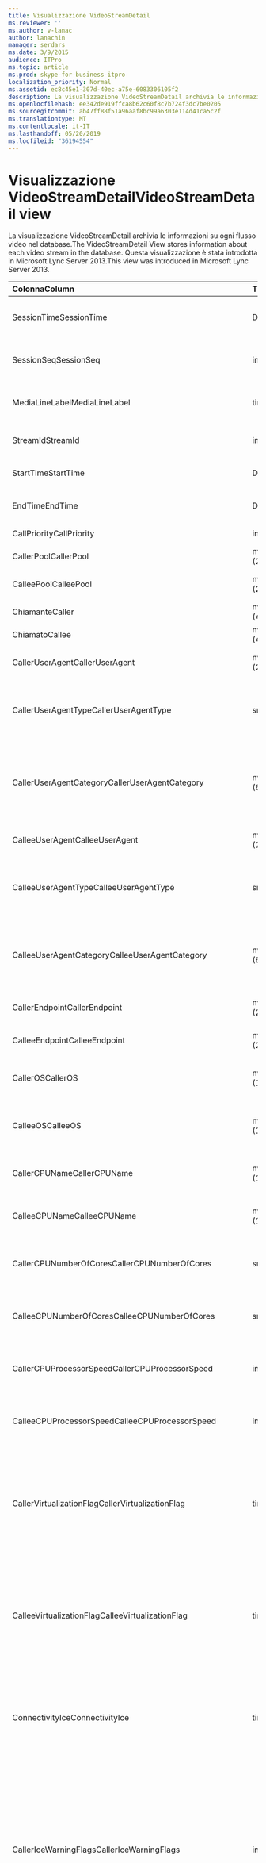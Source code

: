 ```yaml
---
title: Visualizzazione VideoStreamDetail
ms.reviewer: ''
ms.author: v-lanac
author: lanachin
manager: serdars
ms.date: 3/9/2015
audience: ITPro
ms.topic: article
ms.prod: skype-for-business-itpro
localization_priority: Normal
ms.assetid: ec8c45e1-307d-40ec-a75e-6083306105f2
description: La visualizzazione VideoStreamDetail archivia le informazioni su ogni flusso video nel database. Questa visualizzazione è stata introdotta in Microsoft Lync Server 2013.
ms.openlocfilehash: ee342de919ffca8b62c60f8c7b724f3dc7be0205
ms.sourcegitcommit: ab47ff88f51a96aaf8bc99a6303e114d41ca5c2f
ms.translationtype: MT
ms.contentlocale: it-IT
ms.lasthandoff: 05/20/2019
ms.locfileid: "36194554"
---
```

# <a name="videostreamdetail-view"></a><span data-ttu-id="d158e-104">Visualizzazione VideoStreamDetail</span><span class="sxs-lookup"><span data-stu-id="d158e-104">VideoStreamDetail view</span></span>
 
<span data-ttu-id="d158e-105">La visualizzazione VideoStreamDetail archivia le informazioni su ogni flusso video nel database.</span><span class="sxs-lookup"><span data-stu-id="d158e-105">The VideoStreamDetail View stores information about each video stream in the database.</span></span> <span data-ttu-id="d158e-106">Questa visualizzazione è stata introdotta in Microsoft Lync Server 2013.</span><span class="sxs-lookup"><span data-stu-id="d158e-106">This view was introduced in Microsoft Lync Server 2013.</span></span>
  
|<span data-ttu-id="d158e-107">**Colonna**</span><span class="sxs-lookup"><span data-stu-id="d158e-107">**Column**</span></span>|<span data-ttu-id="d158e-108">**Tipo di dati**</span><span class="sxs-lookup"><span data-stu-id="d158e-108">**Data Type**</span></span>|<span data-ttu-id="d158e-109">**Descrizione**</span><span class="sxs-lookup"><span data-stu-id="d158e-109">**Description**</span></span>|
|:-----|:-----|:-----|
|<span data-ttu-id="d158e-110">SessionTime</span><span class="sxs-lookup"><span data-stu-id="d158e-110">SessionTime</span></span>  <br/> |<span data-ttu-id="d158e-111">DateTime</span><span class="sxs-lookup"><span data-stu-id="d158e-111">datetime</span></span>  <br/> |<span data-ttu-id="d158e-112">A cui si fa riferimento dalla [Tabella MediaLine](medialine-0.md).</span><span class="sxs-lookup"><span data-stu-id="d158e-112">Referenced from the [MediaLine table](medialine-0.md).</span></span>  <br/> |
|<span data-ttu-id="d158e-113">SessionSeq</span><span class="sxs-lookup"><span data-stu-id="d158e-113">SessionSeq</span></span>  <br/> |<span data-ttu-id="d158e-114">int</span><span class="sxs-lookup"><span data-stu-id="d158e-114">int</span></span>  <br/> |<span data-ttu-id="d158e-115">A cui si fa riferimento dalla [Tabella MediaLine](medialine-0.md).</span><span class="sxs-lookup"><span data-stu-id="d158e-115">Referenced from the [MediaLine table](medialine-0.md).</span></span>  <br/> |
|<span data-ttu-id="d158e-116">MediaLineLabel</span><span class="sxs-lookup"><span data-stu-id="d158e-116">MediaLineLabel</span></span>  <br/> |<span data-ttu-id="d158e-117">tinyint</span><span class="sxs-lookup"><span data-stu-id="d158e-117">tinyint</span></span>  <br/> |<span data-ttu-id="d158e-118">A cui si fa riferimento dalla [Tabella MediaLine](medialine-0.md).</span><span class="sxs-lookup"><span data-stu-id="d158e-118">Referenced from the [MediaLine table](medialine-0.md).</span></span>  <br/> |
|<span data-ttu-id="d158e-119">StreamId</span><span class="sxs-lookup"><span data-stu-id="d158e-119">StreamId</span></span>  <br/> |<span data-ttu-id="d158e-120">int</span><span class="sxs-lookup"><span data-stu-id="d158e-120">int</span></span>  <br/> |<span data-ttu-id="d158e-121">ID univoco all'interno di una linea media.</span><span class="sxs-lookup"><span data-stu-id="d158e-121">Unique ID within a media line.</span></span>  <br/> |
|<span data-ttu-id="d158e-122">StartTime</span><span class="sxs-lookup"><span data-stu-id="d158e-122">StartTime</span></span>  <br/> |<span data-ttu-id="d158e-123">DateTime</span><span class="sxs-lookup"><span data-stu-id="d158e-123">datetime</span></span>  <br/> |<span data-ttu-id="d158e-124">Ora di inizio della sessione.</span><span class="sxs-lookup"><span data-stu-id="d158e-124">Start time of the session.</span></span>  <br/> |
|<span data-ttu-id="d158e-125">EndTime</span><span class="sxs-lookup"><span data-stu-id="d158e-125">EndTime</span></span>  <br/> |<span data-ttu-id="d158e-126">DateTime</span><span class="sxs-lookup"><span data-stu-id="d158e-126">datetime</span></span>  <br/> |<span data-ttu-id="d158e-127">Ora di fine della sessione.</span><span class="sxs-lookup"><span data-stu-id="d158e-127">End time of the session.</span></span>  <br/> |
|<span data-ttu-id="d158e-128">CallPriority</span><span class="sxs-lookup"><span data-stu-id="d158e-128">CallPriority</span></span>  <br/> |<span data-ttu-id="d158e-129">int</span><span class="sxs-lookup"><span data-stu-id="d158e-129">int</span></span>  <br/> |<span data-ttu-id="d158e-130">Priorità della chiamata.</span><span class="sxs-lookup"><span data-stu-id="d158e-130">Priority of the call.</span></span>  <br/> |
|<span data-ttu-id="d158e-131">CallerPool</span><span class="sxs-lookup"><span data-stu-id="d158e-131">CallerPool</span></span>  <br/> |<span data-ttu-id="d158e-132">nvarchar (256)</span><span class="sxs-lookup"><span data-stu-id="d158e-132">nvarchar(256)</span></span>  <br/> |<span data-ttu-id="d158e-133">FQDN del pool chiamante.</span><span class="sxs-lookup"><span data-stu-id="d158e-133">Caller pool FQDN.</span></span>  <br/> |
|<span data-ttu-id="d158e-134">CalleePool</span><span class="sxs-lookup"><span data-stu-id="d158e-134">CalleePool</span></span>  <br/> |<span data-ttu-id="d158e-135">nvarchar (256)</span><span class="sxs-lookup"><span data-stu-id="d158e-135">nvarchar(256)</span></span>  <br/> |<span data-ttu-id="d158e-136">Nome di dominio completo del pool di chiamate.</span><span class="sxs-lookup"><span data-stu-id="d158e-136">Callee pool FQDN.</span></span>  <br/> |
|<span data-ttu-id="d158e-137">Chiamante</span><span class="sxs-lookup"><span data-stu-id="d158e-137">Caller</span></span>  <br/> |<span data-ttu-id="d158e-138">nvarchar (450)</span><span class="sxs-lookup"><span data-stu-id="d158e-138">nvarchar(450)</span></span>  <br/> |<span data-ttu-id="d158e-139">URI del chiamante.</span><span class="sxs-lookup"><span data-stu-id="d158e-139">Caller's URI.</span></span>  <br/> |
|<span data-ttu-id="d158e-140">Chiamato</span><span class="sxs-lookup"><span data-stu-id="d158e-140">Callee</span></span>  <br/> |<span data-ttu-id="d158e-141">nvarchar (450)</span><span class="sxs-lookup"><span data-stu-id="d158e-141">nvarchar(450)</span></span>  <br/> |<span data-ttu-id="d158e-142">URI del chiamato.</span><span class="sxs-lookup"><span data-stu-id="d158e-142">Callee's URI.</span></span>  <br/> |
|<span data-ttu-id="d158e-143">CallerUserAgent</span><span class="sxs-lookup"><span data-stu-id="d158e-143">CallerUserAgent</span></span>  <br/> |<span data-ttu-id="d158e-144">nvarchar (256)</span><span class="sxs-lookup"><span data-stu-id="d158e-144">nvarchar(256)</span></span>  <br/> |<span data-ttu-id="d158e-145">Stringa agente utente del chiamante.</span><span class="sxs-lookup"><span data-stu-id="d158e-145">Caller's user agent string.</span></span>  <br/> |
|<span data-ttu-id="d158e-146">CallerUserAgentType</span><span class="sxs-lookup"><span data-stu-id="d158e-146">CallerUserAgentType</span></span>  <br/> |<span data-ttu-id="d158e-147">smallint</span><span class="sxs-lookup"><span data-stu-id="d158e-147">smallint</span></span>  <br/> |<span data-ttu-id="d158e-148">Tipo di agente utente del chiamante.</span><span class="sxs-lookup"><span data-stu-id="d158e-148">Type of caller's user agent.</span></span> <span data-ttu-id="d158e-149">Per informazioni dettagliate, vedere la [tabella UserAgent](useragent.md) .</span><span class="sxs-lookup"><span data-stu-id="d158e-149">See the [UserAgent table](useragent.md) for details.</span></span> <br/> |
|<span data-ttu-id="d158e-150">CallerUserAgentCategory</span><span class="sxs-lookup"><span data-stu-id="d158e-150">CallerUserAgentCategory</span></span>  <br/> |<span data-ttu-id="d158e-151">nvarchar (64)</span><span class="sxs-lookup"><span data-stu-id="d158e-151">nvarchar(64)</span></span>  <br/> |<span data-ttu-id="d158e-152">Categoria dell'agente utente del chiamante.</span><span class="sxs-lookup"><span data-stu-id="d158e-152">Category of caller's user agent.</span></span> <span data-ttu-id="d158e-153">Per informazioni dettagliate, vedere la [Tabella UserAgentDef (QoE)](useragentdef-qoe.md) .</span><span class="sxs-lookup"><span data-stu-id="d158e-153">See the [UserAgentDef table (QoE)](useragentdef-qoe.md) for details.</span></span> <br/> |
|<span data-ttu-id="d158e-154">CalleeUserAgent</span><span class="sxs-lookup"><span data-stu-id="d158e-154">CalleeUserAgent</span></span>  <br/> |<span data-ttu-id="d158e-155">nvarchar (256)</span><span class="sxs-lookup"><span data-stu-id="d158e-155">nvarchar(256)</span></span>  <br/> |<span data-ttu-id="d158e-156">Stringa agente utente del chiamato.</span><span class="sxs-lookup"><span data-stu-id="d158e-156">Callee's user agent string.</span></span>  <br/> |
|<span data-ttu-id="d158e-157">CalleeUserAgentType</span><span class="sxs-lookup"><span data-stu-id="d158e-157">CalleeUserAgentType</span></span>  <br/> |<span data-ttu-id="d158e-158">smallint</span><span class="sxs-lookup"><span data-stu-id="d158e-158">smallint</span></span>  <br/> |<span data-ttu-id="d158e-159">Tipo di agente utente del destinatario.</span><span class="sxs-lookup"><span data-stu-id="d158e-159">Type of callee's user agent.</span></span> <span data-ttu-id="d158e-160">Per informazioni, vedere la [tabella UserAgent](useragent.md) .</span><span class="sxs-lookup"><span data-stu-id="d158e-160">See the [UserAgent table](useragent.md) for information.</span></span> <br/> |
|<span data-ttu-id="d158e-161">CalleeUserAgentCategory</span><span class="sxs-lookup"><span data-stu-id="d158e-161">CalleeUserAgentCategory</span></span>  <br/> |<span data-ttu-id="d158e-162">nvarchar (64)</span><span class="sxs-lookup"><span data-stu-id="d158e-162">nvarchar(64)</span></span>  <br/> |<span data-ttu-id="d158e-163">Categoria dell'agente utente del destinatario.</span><span class="sxs-lookup"><span data-stu-id="d158e-163">Category of callee's user agent.</span></span> <span data-ttu-id="d158e-164">Per informazioni, vedere la [Tabella UserAgentDef (QoE)](useragentdef-qoe.md) .</span><span class="sxs-lookup"><span data-stu-id="d158e-164">See the [UserAgentDef table (QoE)](useragentdef-qoe.md) for information.</span></span> <br/> |
|<span data-ttu-id="d158e-165">CallerEndpoint</span><span class="sxs-lookup"><span data-stu-id="d158e-165">CallerEndpoint</span></span>  <br/> |<span data-ttu-id="d158e-166">nvarchar (256)</span><span class="sxs-lookup"><span data-stu-id="d158e-166">nvarchar(256)</span></span>  <br/> |<span data-ttu-id="d158e-167">Nome dell'endpoint del chiamante.</span><span class="sxs-lookup"><span data-stu-id="d158e-167">Caller's endpoint name.</span></span>  <br/> |
|<span data-ttu-id="d158e-168">CalleeEndpoint</span><span class="sxs-lookup"><span data-stu-id="d158e-168">CalleeEndpoint</span></span>  <br/> |<span data-ttu-id="d158e-169">nvarchar (256)</span><span class="sxs-lookup"><span data-stu-id="d158e-169">nvarchar(256)</span></span>  <br/> |<span data-ttu-id="d158e-170">Nome dell'endpoint del chiamato.</span><span class="sxs-lookup"><span data-stu-id="d158e-170">Callee's endpoint name.</span></span>  <br/> |
|<span data-ttu-id="d158e-171">CallerOS</span><span class="sxs-lookup"><span data-stu-id="d158e-171">CallerOS</span></span>  <br/> |<span data-ttu-id="d158e-172">nvarchar (128)</span><span class="sxs-lookup"><span data-stu-id="d158e-172">nvarchar(128)</span></span>  <br/> |<span data-ttu-id="d158e-173">Sistema operativo (OS) dell'endpoint del chiamante.</span><span class="sxs-lookup"><span data-stu-id="d158e-173">Operating system (OS) of the caller's endpoint.</span></span>  <br/> |
|<span data-ttu-id="d158e-174">CalleeOS</span><span class="sxs-lookup"><span data-stu-id="d158e-174">CalleeOS</span></span>  <br/> |<span data-ttu-id="d158e-175">nvarchar (128)</span><span class="sxs-lookup"><span data-stu-id="d158e-175">nvarchar(128)</span></span>  <br/> |<span data-ttu-id="d158e-176">Sistema operativo (OS) dell'endpoint del destinatario.</span><span class="sxs-lookup"><span data-stu-id="d158e-176">Operating system (OS) of the callee's endpoint.</span></span>  <br/> |
|<span data-ttu-id="d158e-177">CallerCPUName</span><span class="sxs-lookup"><span data-stu-id="d158e-177">CallerCPUName</span></span>  <br/> |<span data-ttu-id="d158e-178">nvarchar (128)</span><span class="sxs-lookup"><span data-stu-id="d158e-178">nvarchar(128)</span></span>  <br/> |<span data-ttu-id="d158e-179">Nome della CPU dell'endpoint del chiamante.</span><span class="sxs-lookup"><span data-stu-id="d158e-179">CPU name of the caller's endpoint.</span></span>  <br/> |
|<span data-ttu-id="d158e-180">CalleeCPUName</span><span class="sxs-lookup"><span data-stu-id="d158e-180">CalleeCPUName</span></span>  <br/> |<span data-ttu-id="d158e-181">nvarchar (128)</span><span class="sxs-lookup"><span data-stu-id="d158e-181">nvarchar(128)</span></span>  <br/> |<span data-ttu-id="d158e-182">Nome della CPU dell'endpoint del chiamato.</span><span class="sxs-lookup"><span data-stu-id="d158e-182">CPU name of the callee's endpoint.</span></span>  <br/> |
|<span data-ttu-id="d158e-183">CallerCPUNumberOfCores</span><span class="sxs-lookup"><span data-stu-id="d158e-183">CallerCPUNumberOfCores</span></span>  <br/> |<span data-ttu-id="d158e-184">smallint</span><span class="sxs-lookup"><span data-stu-id="d158e-184">smallint</span></span>  <br/> |<span data-ttu-id="d158e-185">Numero di core della CPU dell'endpoint del chiamante.</span><span class="sxs-lookup"><span data-stu-id="d158e-185">Number of CPU cores of the caller's endpoint.</span></span>  <br/> |
|<span data-ttu-id="d158e-186">CalleeCPUNumberOfCores</span><span class="sxs-lookup"><span data-stu-id="d158e-186">CalleeCPUNumberOfCores</span></span>  <br/> |<span data-ttu-id="d158e-187">smallint</span><span class="sxs-lookup"><span data-stu-id="d158e-187">smallint</span></span>  <br/> |<span data-ttu-id="d158e-188">Numero di core della CPU dell'endpoint del chiamato.</span><span class="sxs-lookup"><span data-stu-id="d158e-188">Number of CPU cores of the callee's endpoint.</span></span>  <br/> |
|<span data-ttu-id="d158e-189">CallerCPUProcessorSpeed</span><span class="sxs-lookup"><span data-stu-id="d158e-189">CallerCPUProcessorSpeed</span></span>  <br/> |<span data-ttu-id="d158e-190">int</span><span class="sxs-lookup"><span data-stu-id="d158e-190">int</span></span>  <br/> |<span data-ttu-id="d158e-191">Velocità del processore della CPU dell'endpoint del chiamante.</span><span class="sxs-lookup"><span data-stu-id="d158e-191">CPU processor speed of the caller's endpoint.</span></span>  <br/> |
|<span data-ttu-id="d158e-192">CalleeCPUProcessorSpeed</span><span class="sxs-lookup"><span data-stu-id="d158e-192">CalleeCPUProcessorSpeed</span></span>  <br/> |<span data-ttu-id="d158e-193">int</span><span class="sxs-lookup"><span data-stu-id="d158e-193">int</span></span>  <br/> |<span data-ttu-id="d158e-194">Velocità del processore della CPU dell'endpoint del chiamato.</span><span class="sxs-lookup"><span data-stu-id="d158e-194">CPU processor speed of the callee's endpoint.</span></span>  <br/> |
|<span data-ttu-id="d158e-195">CallerVirtualizationFlag</span><span class="sxs-lookup"><span data-stu-id="d158e-195">CallerVirtualizationFlag</span></span>  <br/> |<span data-ttu-id="d158e-196">tinyint</span><span class="sxs-lookup"><span data-stu-id="d158e-196">tinyint</span></span>  <br/> |<span data-ttu-id="d158e-197">Indica se il sistema del chiamante è in uso in un ambiente virtualizzato.</span><span class="sxs-lookup"><span data-stu-id="d158e-197">Indicates whether the caller's system is running in a virtualized environment.</span></span> <span data-ttu-id="d158e-198">Per altre informazioni, vedere la [tabella endpoint](endpoint.md) .</span><span class="sxs-lookup"><span data-stu-id="d158e-198">See the [Endpoint table](endpoint.md) for more information.</span></span> <br/> |
|<span data-ttu-id="d158e-199">CalleeVirtualizationFlag</span><span class="sxs-lookup"><span data-stu-id="d158e-199">CalleeVirtualizationFlag</span></span>  <br/> |<span data-ttu-id="d158e-200">tinyint</span><span class="sxs-lookup"><span data-stu-id="d158e-200">tinyint</span></span>  <br/> |<span data-ttu-id="d158e-201">Indica se il sistema del destinatario viene eseguito in un ambiente virtualizzato.</span><span class="sxs-lookup"><span data-stu-id="d158e-201">Indicates whether the callee's system is running in a virtualized environment.</span></span> <span data-ttu-id="d158e-202">Per altre informazioni, vedere la [tabella endpoint](endpoint.md) .</span><span class="sxs-lookup"><span data-stu-id="d158e-202">See the [Endpoint table](endpoint.md) for more information.</span></span> <br/> |
|<span data-ttu-id="d158e-203">ConnectivityIce</span><span class="sxs-lookup"><span data-stu-id="d158e-203">ConnectivityIce</span></span>  <br/> |<span data-ttu-id="d158e-204">tinyint</span><span class="sxs-lookup"><span data-stu-id="d158e-204">tinyint</span></span>  <br/> |<span data-ttu-id="d158e-205">Informazioni sul percorso multimediale, ad esempio Direct o inoltrata.</span><span class="sxs-lookup"><span data-stu-id="d158e-205">Information about media path, such as direct or relayed.</span></span> <span data-ttu-id="d158e-206">Per altre informazioni, vedere la [Tabella MediaLine](medialine-0.md) .</span><span class="sxs-lookup"><span data-stu-id="d158e-206">See the [MediaLine table](medialine-0.md) for more information.</span></span> <br/> |
|<span data-ttu-id="d158e-207">CallerIceWarningFlags</span><span class="sxs-lookup"><span data-stu-id="d158e-207">CallerIceWarningFlags</span></span>  <br/> |<span data-ttu-id="d158e-208">int</span><span class="sxs-lookup"><span data-stu-id="d158e-208">int</span></span>  <br/> |<span data-ttu-id="d158e-209">Informazioni sul processo ICE (Interactive Connectivity Establishment) descritto in contrassegni bits per il chiamante.</span><span class="sxs-lookup"><span data-stu-id="d158e-209">Information about Interactive Connectivity Establishment (ICE) process described in bits flags for the caller.</span></span> <span data-ttu-id="d158e-210">Per informazioni dettagliate, vedere la specifica relativa alla qualità delle specifiche di protocollo di monitoraggio delle esperienze.</span><span class="sxs-lookup"><span data-stu-id="d158e-210">For details, refer to the Quality of Experience Monitoring Server Protocol Specification.</span></span>  <br/> |
|<span data-ttu-id="d158e-211">CalleeIceWarningFlags</span><span class="sxs-lookup"><span data-stu-id="d158e-211">CalleeIceWarningFlags</span></span>  <br/> |<span data-ttu-id="d158e-212">int</span><span class="sxs-lookup"><span data-stu-id="d158e-212">int</span></span>  <br/> |<span data-ttu-id="d158e-213">Informazioni sul processo ICE (Interactive Connectivity Establishment) descritto in contrassegni bits per il chiamato.</span><span class="sxs-lookup"><span data-stu-id="d158e-213">Information about Interactive Connectivity Establishment (ICE) process described in bits flags for the callee.</span></span> <span data-ttu-id="d158e-214">Per informazioni dettagliate, vedere la specifica relativa alla qualità delle specifiche di protocollo di monitoraggio delle esperienze.</span><span class="sxs-lookup"><span data-stu-id="d158e-214">For details, refer to the Quality of Experience Monitoring Server Protocol Specification.</span></span>  <br/> |
|<span data-ttu-id="d158e-215">Transport</span><span class="sxs-lookup"><span data-stu-id="d158e-215">Transport</span></span>  <br/> |<span data-ttu-id="d158e-216">int</span><span class="sxs-lookup"><span data-stu-id="d158e-216">int</span></span>  <br/> |<span data-ttu-id="d158e-217">Tipo di trasporto: 0 è UDP, 1 è TCP.</span><span class="sxs-lookup"><span data-stu-id="d158e-217">Transport type: 0 is UDP, 1 is TCP.</span></span>  <br/> |
|<span data-ttu-id="d158e-218">CallerIPAddr</span><span class="sxs-lookup"><span data-stu-id="d158e-218">CallerIPAddr</span></span>  <br/> |<span data-ttu-id="d158e-219">var (50)</span><span class="sxs-lookup"><span data-stu-id="d158e-219">var(50)</span></span>  <br/> |<span data-ttu-id="d158e-220">Indirizzo IP del chiamante.</span><span class="sxs-lookup"><span data-stu-id="d158e-220">IP address of the caller.</span></span> <span data-ttu-id="d158e-221">Può trattarsi di un indirizzo IPv4 o IPv6.</span><span class="sxs-lookup"><span data-stu-id="d158e-221">This may be either an IPv4 or an IPv6 address.</span></span>  <br/> |
|<span data-ttu-id="d158e-222">CallerPort</span><span class="sxs-lookup"><span data-stu-id="d158e-222">CallerPort</span></span>  <br/> |<span data-ttu-id="d158e-223">int</span><span class="sxs-lookup"><span data-stu-id="d158e-223">int</span></span>  <br/> |<span data-ttu-id="d158e-224">Porta utilizzata dal chiamante.</span><span class="sxs-lookup"><span data-stu-id="d158e-224">Port used by the caller.</span></span>  <br/> |
|<span data-ttu-id="d158e-225">CallerInside</span><span class="sxs-lookup"><span data-stu-id="d158e-225">CallerInside</span></span>  <br/> |<span data-ttu-id="d158e-226">po'</span><span class="sxs-lookup"><span data-stu-id="d158e-226">bit</span></span>  <br/> |<span data-ttu-id="d158e-227">Indica se il chiamante si trova all'interno della rete dell'organizzazione.</span><span class="sxs-lookup"><span data-stu-id="d158e-227">Indicates whether the caller is inside the organization network.</span></span> <span data-ttu-id="d158e-228">1 indica che il chiamante si trova all'interno della rete aziendale, 0 indica che il chiamante si trova all'esterno della rete.</span><span class="sxs-lookup"><span data-stu-id="d158e-228">1 means caller is inside the enterprise network, 0 means the caller is outside the network.</span></span>  <br/> |
|<span data-ttu-id="d158e-229">CalleeIPAddr</span><span class="sxs-lookup"><span data-stu-id="d158e-229">CalleeIPAddr</span></span>  <br/> |<span data-ttu-id="d158e-230">var (50)</span><span class="sxs-lookup"><span data-stu-id="d158e-230">var(50)</span></span>  <br/> |<span data-ttu-id="d158e-231">Indirizzo IP del destinatario.</span><span class="sxs-lookup"><span data-stu-id="d158e-231">IP address of the callee.</span></span> <span data-ttu-id="d158e-232">Può trattarsi di un indirizzo IPv4 o IPv6.</span><span class="sxs-lookup"><span data-stu-id="d158e-232">This may be either an IPv4 or an IPv6 address.</span></span>  <br/> |
|<span data-ttu-id="d158e-233">CalleePort</span><span class="sxs-lookup"><span data-stu-id="d158e-233">CalleePort</span></span>  <br/> |<span data-ttu-id="d158e-234">int</span><span class="sxs-lookup"><span data-stu-id="d158e-234">int</span></span>  <br/> |<span data-ttu-id="d158e-235">Porta utilizzata dal chiamato.</span><span class="sxs-lookup"><span data-stu-id="d158e-235">Port used by the callee.</span></span>  <br/> |
|<span data-ttu-id="d158e-236">CalleeInside</span><span class="sxs-lookup"><span data-stu-id="d158e-236">CalleeInside</span></span>  <br/> |<span data-ttu-id="d158e-237">po'</span><span class="sxs-lookup"><span data-stu-id="d158e-237">bit</span></span>  <br/> |<span data-ttu-id="d158e-238">Indica se il chiamante si trova all'interno della rete dell'organizzazione. 1 significa che il chiamato si trova all'interno della rete aziendale, 0 indica che il visitatore si trova all'esterno della rete.</span><span class="sxs-lookup"><span data-stu-id="d158e-238">Indicates whether the caller is inside the organization network.1 means callee is inside the enterprise network, 0 means the callee is outside the network.</span></span>  <br/> |
|<span data-ttu-id="d158e-239">CallerUserSite</span><span class="sxs-lookup"><span data-stu-id="d158e-239">CallerUserSite</span></span>  <br/> |<span data-ttu-id="d158e-240">nvarchar (128)</span><span class="sxs-lookup"><span data-stu-id="d158e-240">nvarchar(128)</span></span>  <br/> |<span data-ttu-id="d158e-241">Nome del sito del chiamante.</span><span class="sxs-lookup"><span data-stu-id="d158e-241">Name of the caller's site.</span></span>  <br/> |
|<span data-ttu-id="d158e-242">CallerRegion</span><span class="sxs-lookup"><span data-stu-id="d158e-242">CallerRegion</span></span>  <br/> |<span data-ttu-id="d158e-243">nvarchar (128)</span><span class="sxs-lookup"><span data-stu-id="d158e-243">nvarchar(128)</span></span>  <br/> |<span data-ttu-id="d158e-244">Nome del paese/area geografica del sito del chiamante.</span><span class="sxs-lookup"><span data-stu-id="d158e-244">Name of the country/region of the caller's site.</span></span>  <br/> |
|<span data-ttu-id="d158e-245">CalleeUserSite</span><span class="sxs-lookup"><span data-stu-id="d158e-245">CalleeUserSite</span></span>  <br/> |<span data-ttu-id="d158e-246">nvarchar (128)</span><span class="sxs-lookup"><span data-stu-id="d158e-246">nvarchar(128)</span></span>  <br/> |<span data-ttu-id="d158e-247">Nome del sito del destinatario.</span><span class="sxs-lookup"><span data-stu-id="d158e-247">Name of the callee's site.</span></span>  <br/> |
|<span data-ttu-id="d158e-248">CalleeRegion</span><span class="sxs-lookup"><span data-stu-id="d158e-248">CalleeRegion</span></span>  <br/> |<span data-ttu-id="d158e-249">nvarchar (128)</span><span class="sxs-lookup"><span data-stu-id="d158e-249">nvarchar(128)</span></span>  <br/> |<span data-ttu-id="d158e-250">Nome del paese/area geografica del sito del destinatario.</span><span class="sxs-lookup"><span data-stu-id="d158e-250">Name of the country/region of the callee's site.</span></span>  <br/> |
|<span data-ttu-id="d158e-251">CallerRelayIPAddr</span><span class="sxs-lookup"><span data-stu-id="d158e-251">CallerRelayIPAddr</span></span>  <br/> |<span data-ttu-id="d158e-252">var (50)</span><span class="sxs-lookup"><span data-stu-id="d158e-252">var(50)</span></span>  <br/> |<span data-ttu-id="d158e-253">Indirizzo IP del servizio A/V Edge usato dal chiamante.</span><span class="sxs-lookup"><span data-stu-id="d158e-253">IP Address of the A/V Edge service used by the caller.</span></span> <span data-ttu-id="d158e-254">Per altre informazioni, vedere la [tabella IPAddress](ipaddress.md) .</span><span class="sxs-lookup"><span data-stu-id="d158e-254">See the [IPAddress table](ipaddress.md) for more information.</span></span> <br/> |
|<span data-ttu-id="d158e-255">CallerRelayPort</span><span class="sxs-lookup"><span data-stu-id="d158e-255">CallerRelayPort</span></span>  <br/> |<span data-ttu-id="d158e-256">int</span><span class="sxs-lookup"><span data-stu-id="d158e-256">int</span></span>  <br/> |<span data-ttu-id="d158e-257">Porta nel servizio A/V Edge usato dal chiamante.</span><span class="sxs-lookup"><span data-stu-id="d158e-257">Port on the A/V Edge service used by the caller.</span></span>  <br/> |
|<span data-ttu-id="d158e-258">CalleeRelayIPAddr</span><span class="sxs-lookup"><span data-stu-id="d158e-258">CalleeRelayIPAddr</span></span>  <br/> |<span data-ttu-id="d158e-259">var (50)</span><span class="sxs-lookup"><span data-stu-id="d158e-259">var(50)</span></span>  <br/> |<span data-ttu-id="d158e-260">Chiave indirizzo IP del servizio A/V Edge usato dal destinatario.</span><span class="sxs-lookup"><span data-stu-id="d158e-260">IP Address key of the A/V Edge service used by the callee.</span></span> <span data-ttu-id="d158e-261">Per altre informazioni, vedere la [tabella IPAddress](ipaddress.md) .</span><span class="sxs-lookup"><span data-stu-id="d158e-261">See the [IPAddress table](ipaddress.md) for more information.</span></span> <br/> |
|<span data-ttu-id="d158e-262">CalleeRelayPort</span><span class="sxs-lookup"><span data-stu-id="d158e-262">CalleeRelayPort</span></span>  <br/> |<span data-ttu-id="d158e-263">int</span><span class="sxs-lookup"><span data-stu-id="d158e-263">int</span></span>  <br/> |<span data-ttu-id="d158e-264">Porta nel servizio A/V Edge usato dal chiamato.</span><span class="sxs-lookup"><span data-stu-id="d158e-264">Port on the A/V Edge service used by the callee.</span></span>  <br/> |
|<span data-ttu-id="d158e-265">CallerCaptureDev</span><span class="sxs-lookup"><span data-stu-id="d158e-265">CallerCaptureDev</span></span>  <br/> |<span data-ttu-id="d158e-266">varchar (256)</span><span class="sxs-lookup"><span data-stu-id="d158e-266">varchar(256)</span></span>  <br/> |<span data-ttu-id="d158e-267">Nome del dispositivo di acquisizione del chiamante.</span><span class="sxs-lookup"><span data-stu-id="d158e-267">Caller's capture device name.</span></span>  <br/> |
|<span data-ttu-id="d158e-268">CallerRenderDev</span><span class="sxs-lookup"><span data-stu-id="d158e-268">CallerRenderDev</span></span>  <br/> |<span data-ttu-id="d158e-269">varchar (256)</span><span class="sxs-lookup"><span data-stu-id="d158e-269">varchar(256)</span></span>  <br/> |<span data-ttu-id="d158e-270">Nome del dispositivo di rendering del chiamante.</span><span class="sxs-lookup"><span data-stu-id="d158e-270">Caller's render device name.</span></span>  <br/> |
|<span data-ttu-id="d158e-271">CallerCaptureDevDriver</span><span class="sxs-lookup"><span data-stu-id="d158e-271">CallerCaptureDevDriver</span></span>  <br/> |<span data-ttu-id="d158e-272">varchar (256)</span><span class="sxs-lookup"><span data-stu-id="d158e-272">varchar(256)</span></span>  <br/> |<span data-ttu-id="d158e-273">Nome del driver del dispositivo di acquisizione del chiamante.</span><span class="sxs-lookup"><span data-stu-id="d158e-273">Caller's capture device driver name.</span></span>  <br/> |
|<span data-ttu-id="d158e-274">CallerRenderDevDriver</span><span class="sxs-lookup"><span data-stu-id="d158e-274">CallerRenderDevDriver</span></span>  <br/> |<span data-ttu-id="d158e-275">varchar (256)</span><span class="sxs-lookup"><span data-stu-id="d158e-275">varchar(256)</span></span>  <br/> |<span data-ttu-id="d158e-276">Nome del driver del dispositivo di rendering del chiamante.</span><span class="sxs-lookup"><span data-stu-id="d158e-276">Caller's render device driver name.</span></span>  <br/> |
|<span data-ttu-id="d158e-277">CalleeCaptureDev</span><span class="sxs-lookup"><span data-stu-id="d158e-277">CalleeCaptureDev</span></span>  <br/> |<span data-ttu-id="d158e-278">varchar (256)</span><span class="sxs-lookup"><span data-stu-id="d158e-278">varchar(256)</span></span>  <br/> |<span data-ttu-id="d158e-279">Nome del dispositivo di acquisizione del chiamato.</span><span class="sxs-lookup"><span data-stu-id="d158e-279">Callee's capture device name.</span></span>  <br/> |
|<span data-ttu-id="d158e-280">CalleeRenderDev</span><span class="sxs-lookup"><span data-stu-id="d158e-280">CalleeRenderDev</span></span>  <br/> |<span data-ttu-id="d158e-281">varchar (256)</span><span class="sxs-lookup"><span data-stu-id="d158e-281">varchar(256)</span></span>  <br/> |<span data-ttu-id="d158e-282">Nome del dispositivo di rendering del destinatario.</span><span class="sxs-lookup"><span data-stu-id="d158e-282">Callee's render device name.</span></span>  <br/> |
|<span data-ttu-id="d158e-283">CalleCaptureDevDriver</span><span class="sxs-lookup"><span data-stu-id="d158e-283">CalleCaptureDevDriver</span></span>  <br/> |<span data-ttu-id="d158e-284">varchar (256)</span><span class="sxs-lookup"><span data-stu-id="d158e-284">varchar(256)</span></span>  <br/> |<span data-ttu-id="d158e-285">Nome del driver del dispositivo di acquisizione del destinatario.</span><span class="sxs-lookup"><span data-stu-id="d158e-285">Callee's capture device driver name.</span></span>  <br/> |
|<span data-ttu-id="d158e-286">CalleeRenderDevDriver</span><span class="sxs-lookup"><span data-stu-id="d158e-286">CalleeRenderDevDriver</span></span>  <br/> |<span data-ttu-id="d158e-287">varchar (256)</span><span class="sxs-lookup"><span data-stu-id="d158e-287">varchar(256)</span></span>  <br/> |<span data-ttu-id="d158e-288">Nome del driver del dispositivo di rendering del destinatario.</span><span class="sxs-lookup"><span data-stu-id="d158e-288">Callee's render device driver name.</span></span>  <br/> |
|<span data-ttu-id="d158e-289">CallerNetworkConnectionType</span><span class="sxs-lookup"><span data-stu-id="d158e-289">CallerNetworkConnectionType</span></span>  <br/> |<span data-ttu-id="d158e-290">tinyint</span><span class="sxs-lookup"><span data-stu-id="d158e-290">tinyint</span></span>  <br/> |<span data-ttu-id="d158e-291">Tipo di connessione di rete del chiamante: 0 è cablato, 1 è wireless.</span><span class="sxs-lookup"><span data-stu-id="d158e-291">Caller's network connection type: 0 is wired, 1 is wireless.</span></span>  <br/> |
|<span data-ttu-id="d158e-292">CallerVPN</span><span class="sxs-lookup"><span data-stu-id="d158e-292">CallerVPN</span></span>  <br/> |<span data-ttu-id="d158e-293">po'</span><span class="sxs-lookup"><span data-stu-id="d158e-293">bit</span></span>  <br/> |<span data-ttu-id="d158e-294">Indica se il chiamante è connesso o meno tramite una rete privata virtuale.</span><span class="sxs-lookup"><span data-stu-id="d158e-294">Indicates whether or not the caller connected over a virtual private network.</span></span> <span data-ttu-id="d158e-295">1 è una rete privata virtuale (VPN), 0 non è VPN.</span><span class="sxs-lookup"><span data-stu-id="d158e-295">1 is virtual private network (VPN), 0 is non-VPN.</span></span>  <br/> |
|<span data-ttu-id="d158e-296">CallerLinkSpeed</span><span class="sxs-lookup"><span data-stu-id="d158e-296">CallerLinkSpeed</span></span>  <br/> |<span data-ttu-id="d158e-297">decimale (18)</span><span class="sxs-lookup"><span data-stu-id="d158e-297">decimal(18,)</span></span>  <br/> |<span data-ttu-id="d158e-298">Velocità di collegamento di rete per l'endpoint del chiamante in bps.</span><span class="sxs-lookup"><span data-stu-id="d158e-298">Network link speed for the caller's endpoint in bps.</span></span>  <br/> |
|<span data-ttu-id="d158e-299">CalleeNetworkConnectionType</span><span class="sxs-lookup"><span data-stu-id="d158e-299">CalleeNetworkConnectionType</span></span>  <br/> |<span data-ttu-id="d158e-300">tinyint</span><span class="sxs-lookup"><span data-stu-id="d158e-300">tinyint</span></span>  <br/> |<span data-ttu-id="d158e-301">Tipo di connessione di rete del chiamante: 0 è cablato, 1 è wireless.</span><span class="sxs-lookup"><span data-stu-id="d158e-301">Callee's network connection type: 0 is wired, 1 is wireless.</span></span>  <br/> |
|<span data-ttu-id="d158e-302">CalleeVPN</span><span class="sxs-lookup"><span data-stu-id="d158e-302">CalleeVPN</span></span>  <br/> |<span data-ttu-id="d158e-303">po'</span><span class="sxs-lookup"><span data-stu-id="d158e-303">bit</span></span>  <br/> |<span data-ttu-id="d158e-304">Indica se il chiamato è connesso o meno tramite una rete privata virtuale.</span><span class="sxs-lookup"><span data-stu-id="d158e-304">Indicates whether or not the callee connected over a virtual private network.</span></span> <span data-ttu-id="d158e-305">1 è una rete privata virtuale (VPN), 0 non è VPN.</span><span class="sxs-lookup"><span data-stu-id="d158e-305">1 is virtual private network (VPN), 0 is non-VPN.</span></span>  <br/> |
|<span data-ttu-id="d158e-306">CalleeLinkSpeed</span><span class="sxs-lookup"><span data-stu-id="d158e-306">CalleeLinkSpeed</span></span>  <br/> |<span data-ttu-id="d158e-307">decimale (18; 0)</span><span class="sxs-lookup"><span data-stu-id="d158e-307">decimal(18,0)</span></span>  <br/> |<span data-ttu-id="d158e-308">Velocità di collegamento di rete per l'endpoint del destinatario della chiamata (in bps).</span><span class="sxs-lookup"><span data-stu-id="d158e-308">Network link speed for the callee's endpoint (in bps).</span></span>  <br/> |
|<span data-ttu-id="d158e-309">ConversationalMOS</span><span class="sxs-lookup"><span data-stu-id="d158e-309">ConversationalMOS</span></span>  <br/> |<span data-ttu-id="d158e-310">decimale (3; 2)</span><span class="sxs-lookup"><span data-stu-id="d158e-310">decimal(3,2)</span></span>  <br/> |<span data-ttu-id="d158e-311">Stretta MOS colloquiale delle sessioni audio (in base a entrambi i flussi audio).</span><span class="sxs-lookup"><span data-stu-id="d158e-311">Narrowband Conversational MOS of the audio sessions (based on both audio streams).</span></span>  <br/> |
|<span data-ttu-id="d158e-312">AppliedBandwidthLimit</span><span class="sxs-lookup"><span data-stu-id="d158e-312">AppliedBandwidthLimit</span></span>  <br/> |<span data-ttu-id="d158e-313">int</span><span class="sxs-lookup"><span data-stu-id="d158e-313">int</span></span>  <br/> |<span data-ttu-id="d158e-314">Larghezza di banda effettiva applicata al flusso del lato di invio assegnato in base alle varie impostazioni dei criteri (TURN, API, SDP, Policy Server e così via).</span><span class="sxs-lookup"><span data-stu-id="d158e-314">Actual bandwidth applied to the given send side stream given various policy settings (TURN, API, SDP, Policy Server, and so on).</span></span> <span data-ttu-id="d158e-315">Questa operazione non deve essere confusa con la larghezza di banda effettiva, perché la larghezza di banda effettiva può essere inferiore in base alla stima della larghezza di banda.</span><span class="sxs-lookup"><span data-stu-id="d158e-315">This is not to be confused with the effective bandwidth because there can be a lower effective bandwidth based on the bandwidth estimate.</span></span> <span data-ttu-id="d158e-316">Si tratta in pratica della larghezza di banda massima che il flusso di invio può bloccare i limiti imposti dalla stima della larghezza di banda.</span><span class="sxs-lookup"><span data-stu-id="d158e-316">This is basically the maximum bandwidth the send stream can take barring limits imposed by the bandwidth estimate.</span></span>  <br/> |
|<span data-ttu-id="d158e-317">JitterInterArrival</span><span class="sxs-lookup"><span data-stu-id="d158e-317">JitterInterArrival</span></span>  <br/> |<span data-ttu-id="d158e-318">int</span><span class="sxs-lookup"><span data-stu-id="d158e-318">int</span></span>  <br/> |<span data-ttu-id="d158e-319">Jitter medio della rete dalle statistiche RTCP (Real Time Control Protocol).</span><span class="sxs-lookup"><span data-stu-id="d158e-319">Average network jitter from Real Time Control Protocol (RTCP) statistics.</span></span>  <br/> |
|<span data-ttu-id="d158e-320">JitterInterArrivalMax</span><span class="sxs-lookup"><span data-stu-id="d158e-320">JitterInterArrivalMax</span></span>  <br/> |<span data-ttu-id="d158e-321">int</span><span class="sxs-lookup"><span data-stu-id="d158e-321">int</span></span>  <br/> |<span data-ttu-id="d158e-322">Variazione massima della rete durante la chiamata.</span><span class="sxs-lookup"><span data-stu-id="d158e-322">Maximum network jitter during the call.</span></span>  <br/> |
|<span data-ttu-id="d158e-323">RoundTrip</span><span class="sxs-lookup"><span data-stu-id="d158e-323">RoundTrip</span></span>  <br/> |<span data-ttu-id="d158e-324">int</span><span class="sxs-lookup"><span data-stu-id="d158e-324">int</span></span>  <br/> |<span data-ttu-id="d158e-325">Tempo di andata e ritorno dalle statistiche di RTCP.</span><span class="sxs-lookup"><span data-stu-id="d158e-325">Round trip time from RTCP statistics.</span></span>  <br/> |
|<span data-ttu-id="d158e-326">RoundTripMax</span><span class="sxs-lookup"><span data-stu-id="d158e-326">RoundTripMax</span></span>  <br/> |<span data-ttu-id="d158e-327">int</span><span class="sxs-lookup"><span data-stu-id="d158e-327">int</span></span>  <br/> |<span data-ttu-id="d158e-328">Tempo massimo di andata e ritorno per il flusso audio.</span><span class="sxs-lookup"><span data-stu-id="d158e-328">Maximum round trip time for the audio stream.</span></span>  <br/> |
|<span data-ttu-id="d158e-329">PacketLossRate</span><span class="sxs-lookup"><span data-stu-id="d158e-329">PacketLossRate</span></span>  <br/> |<span data-ttu-id="d158e-330">decimale (5; 4)</span><span class="sxs-lookup"><span data-stu-id="d158e-330">decimal(5,4)</span></span>  <br/> |<span data-ttu-id="d158e-331">Tasso medio di perdita di pacchetti durante la chiamata.</span><span class="sxs-lookup"><span data-stu-id="d158e-331">Average packet loss rate during the call.</span></span>  <br/> |
|<span data-ttu-id="d158e-332">PacketLossRateMax</span><span class="sxs-lookup"><span data-stu-id="d158e-332">PacketLossRateMax</span></span>  <br/> |<span data-ttu-id="d158e-333">decimale (5; 4)</span><span class="sxs-lookup"><span data-stu-id="d158e-333">decimal(5,4)</span></span>  <br/> |<span data-ttu-id="d158e-334">Perdita massima del pacchetto osservata durante la chiamata.</span><span class="sxs-lookup"><span data-stu-id="d158e-334">Maximum packet loss observed during the call.</span></span>  <br/> |
|<span data-ttu-id="d158e-335">PacketUtilization</span><span class="sxs-lookup"><span data-stu-id="d158e-335">PacketUtilization</span></span>  <br/> |<span data-ttu-id="d158e-336">int</span><span class="sxs-lookup"><span data-stu-id="d158e-336">int</span></span>  <br/> |<span data-ttu-id="d158e-337">Numero di pacchetti per il flusso video (protocollo di trasporto in tempo reale, RTP).</span><span class="sxs-lookup"><span data-stu-id="d158e-337">Packet count for the video stream (Real Time Transport Protocol, RTP).</span></span>  <br/> |
|<span data-ttu-id="d158e-338">Larghezza di banda più ampia</span><span class="sxs-lookup"><span data-stu-id="d158e-338">BandwidthEst</span></span>  <br/> |<span data-ttu-id="d158e-339">int</span><span class="sxs-lookup"><span data-stu-id="d158e-339">int</span></span>  <br/> |<span data-ttu-id="d158e-340">Stime della larghezza di banda per il flusso audio.</span><span class="sxs-lookup"><span data-stu-id="d158e-340">Bandwidth estimates for the audio stream.</span></span>  <br/> |
|<span data-ttu-id="d158e-341">PayloadDescription</span><span class="sxs-lookup"><span data-stu-id="d158e-341">PayloadDescription</span></span>  <br/> |<span data-ttu-id="d158e-342">int</span><span class="sxs-lookup"><span data-stu-id="d158e-342">int</span></span>  <br/> |<span data-ttu-id="d158e-343">Codec audio usato per la chiamata, a cui fa riferimento la [Tabella PayloadDescription](payloaddescription.md).</span><span class="sxs-lookup"><span data-stu-id="d158e-343">Audio codec used for the call, referenced from the [PayloadDescription table](payloaddescription.md).</span></span>  <br/> |
|<span data-ttu-id="d158e-344">VideoResolution</span><span class="sxs-lookup"><span data-stu-id="d158e-344">VideoResolution</span></span>  <br/> |<span data-ttu-id="d158e-345">codice.caratt(9</span><span class="sxs-lookup"><span data-stu-id="d158e-345">char(9)</span></span>  <br/> |<span data-ttu-id="d158e-346">Risoluzione del video in larghezza in pixel moltiplicata per l'altezza dei pixel.</span><span class="sxs-lookup"><span data-stu-id="d158e-346">Resolution of the video in pixels width multiplied by pixels height.</span></span> <span data-ttu-id="d158e-347">Segnalato come stringa.</span><span class="sxs-lookup"><span data-stu-id="d158e-347">Reported as a string.</span></span>  <br/> |
|<span data-ttu-id="d158e-348">VideoBitRateAvg</span><span class="sxs-lookup"><span data-stu-id="d158e-348">VideoBitRateAvg</span></span>  <br/> |<span data-ttu-id="d158e-349">int</span><span class="sxs-lookup"><span data-stu-id="d158e-349">int</span></span>  <br/> |<span data-ttu-id="d158e-350">Velocità in bit media del flusso video.</span><span class="sxs-lookup"><span data-stu-id="d158e-350">Average bit rate of the video stream.</span></span>  <br/> |
|<span data-ttu-id="d158e-351">InboundVideoFrameRateAvg</span><span class="sxs-lookup"><span data-stu-id="d158e-351">InboundVideoFrameRateAvg</span></span>  <br/> |<span data-ttu-id="d158e-352">decimale (9; 4)</span><span class="sxs-lookup"><span data-stu-id="d158e-352">decimal(9,4)</span></span>  <br/> |<span data-ttu-id="d158e-353">Frequenza fotogrammi del video ricevuto.</span><span class="sxs-lookup"><span data-stu-id="d158e-353">Frame rate of video received.</span></span>  <br/> |
|<span data-ttu-id="d158e-354">OutboundVideoFrameRateAvg</span><span class="sxs-lookup"><span data-stu-id="d158e-354">OutboundVideoFrameRateAvg</span></span>  <br/> |<span data-ttu-id="d158e-355">decimale (9; 4)</span><span class="sxs-lookup"><span data-stu-id="d158e-355">decimal(9,4)</span></span>  <br/> |<span data-ttu-id="d158e-356">Frequenza fotogrammi del video inviato.</span><span class="sxs-lookup"><span data-stu-id="d158e-356">Frame rate of video sent.</span></span>  <br/> |
|<span data-ttu-id="d158e-357">ViideoBitRateMax</span><span class="sxs-lookup"><span data-stu-id="d158e-357">ViideoBitRateMax</span></span>  <br/> |<span data-ttu-id="d158e-358">int</span><span class="sxs-lookup"><span data-stu-id="d158e-358">int</span></span>  <br/> |<span data-ttu-id="d158e-359">Velocità in bit massima video durante la sessione video.</span><span class="sxs-lookup"><span data-stu-id="d158e-359">Maximum video bit rate during the video session.</span></span>  <br/> |
|<span data-ttu-id="d158e-360">Flussi</span><span class="sxs-lookup"><span data-stu-id="d158e-360">VideoPacketLossRate</span></span>  <br/> |<span data-ttu-id="d158e-361">decimale (9; 4)</span><span class="sxs-lookup"><span data-stu-id="d158e-361">decimal(9,4)</span></span>  <br/> |<span data-ttu-id="d158e-362">Frequenza con cui sono stati persi i pacchetti video.</span><span class="sxs-lookup"><span data-stu-id="d158e-362">Rate at which video packets were lost.</span></span>  <br/> |
|<span data-ttu-id="d158e-363">VideoFrameLossRate</span><span class="sxs-lookup"><span data-stu-id="d158e-363">VideoFrameLossRate</span></span>  <br/> |<span data-ttu-id="d158e-364">decimale (9.4)</span><span class="sxs-lookup"><span data-stu-id="d158e-364">decimal(9.4)</span></span>  <br/> |<span data-ttu-id="d158e-365">Percentuale di fotogrammi video totali persi.</span><span class="sxs-lookup"><span data-stu-id="d158e-365">Percentage of total video frames that are lost.</span></span>  <br/> |
|<span data-ttu-id="d158e-366">VideoFEC</span><span class="sxs-lookup"><span data-stu-id="d158e-366">VideoFEC</span></span>  <br/> |<span data-ttu-id="d158e-367">po'</span><span class="sxs-lookup"><span data-stu-id="d158e-367">bit</span></span>  <br/> |<span data-ttu-id="d158e-368">Non usato.</span><span class="sxs-lookup"><span data-stu-id="d158e-368">Not used.</span></span>  <br/> |
|<span data-ttu-id="d158e-369">VideoAllocateBWAvg</span><span class="sxs-lookup"><span data-stu-id="d158e-369">VideoAllocateBWAvg</span></span>  <br/> |<span data-ttu-id="d158e-370">int</span><span class="sxs-lookup"><span data-stu-id="d158e-370">int</span></span>  <br/> |<span data-ttu-id="d158e-371">Quantità media di larghezza di banda allocata per il video.</span><span class="sxs-lookup"><span data-stu-id="d158e-371">Average amount of bandwidth allocated for video.</span></span>  <br/> |
|<span data-ttu-id="d158e-372">Flussi</span><span class="sxs-lookup"><span data-stu-id="d158e-372">VideoLocalFrameLossPercentageAvg</span></span>  <br/> |<span data-ttu-id="d158e-373">decimale (9.4)</span><span class="sxs-lookup"><span data-stu-id="d158e-373">decimal(9.4)</span></span>  <br/> |<span data-ttu-id="d158e-374">Percentuale di fotogrammi video totali persi.</span><span class="sxs-lookup"><span data-stu-id="d158e-374">Percentage of total video frames that were lost.</span></span>  <br/> |
|<span data-ttu-id="d158e-375">SenderIsCallerPAI</span><span class="sxs-lookup"><span data-stu-id="d158e-375">SenderIsCallerPAI</span></span>  <br/> |<span data-ttu-id="d158e-376">po'</span><span class="sxs-lookup"><span data-stu-id="d158e-376">bit</span></span>  <br/> |<span data-ttu-id="d158e-377">Direzione del flusso per le informazioni sull'identità asserite da p.</span><span class="sxs-lookup"><span data-stu-id="d158e-377">Stream direction for p-asserted identity information.</span></span> <span data-ttu-id="d158e-378">1 indica che la direzione del flusso è dal chiamante al chiamato; 0 indica che la direzione del flusso è dal chiamato al chiamante.</span><span class="sxs-lookup"><span data-stu-id="d158e-378">1 means the stream direction is from the caller to the callee; 0 means the stream direction is from the callee to the caller.</span></span>  <br/> |
   

